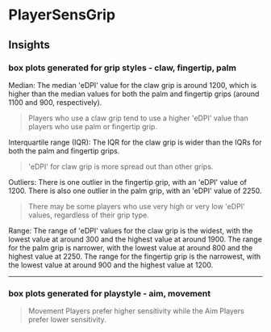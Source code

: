 # PlayerSensGrip

## Insights

### box plots generated for grip styles - claw, fingertip, palm

Median: The median 'eDPI' value for the claw grip is around 1200, which is higher than the median values for both the palm and fingertip grips (around 1100 and 900, respectively). 
> Players who use a claw grip tend to use a higher 'eDPI' value than players who use palm or fingertip grip.

Interquartile range (IQR): The IQR for the claw grip is wider than the IQRs for both the palm and fingertip grips. 
> 'eDPI' for claw grip is more spread out than other grips.

Outliers: There is one outlier in the fingertip grip, with an 'eDPI' value of 1200. There is also one outlier in the palm grip, with an 'eDPI' value of 2250.
> There may be some players who use very high or very low 'eDPI' values, regardless of their grip type.

Range: The range of 'eDPI' values for the claw grip is the widest, with the lowest value at around 300 and the highest value at around 1900. The range for the palm grip is narrower, with the lowest value at around 800 and the highest value at 2250. The range for the fingertip grip is the narrowest, with the lowest value at around 900 and the highest value at 1200.
___________________________________________________________________

### box plots generated for playstyle - aim, movement

> Movement Players prefer higher sensitivity while the Aim Players prefer lower sensitivity.
